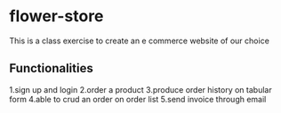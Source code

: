 # flower-store

This is a class exercise to create an e commerce website of our choice

## Functionalities

1.sign up and login
2.order a product
3.produce order history on tabular form
4.able to crud an order on order list
5.send invoice through email
